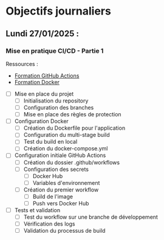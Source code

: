 # Objectifs journaliers

## Lundi 27/01/2025 :

### Mise en pratique CI/CD - Partie 1

Ressources : 
- [Formation GitHub Actions](https://github.com/HachemiH/formation-github-actions)
- [Formation Docker](https://github.com/HachemiH/formation-docker)

- [ ] Mise en place du projet
  - [ ] Initialisation du repository
  - [ ] Configuration des branches
  - [ ] Mise en place des règles de protection

- [ ] Configuration Docker
  - [ ] Création du Dockerfile pour l'application
  - [ ] Configuration du multi-stage build
  - [ ] Test du build en local
  - [ ] Création du docker-compose.yml

- [ ] Configuration initiale GitHub Actions
  - [ ] Création du dossier .github/workflows
  - [ ] Configuration des secrets
    - [ ] Docker Hub
    - [ ] Variables d'environnement
  - [ ] Création du premier workflow
    - [ ] Build de l'image
    - [ ] Push vers Docker Hub

- [ ] Tests et validation
  - [ ] Test du workflow sur une branche de développement
  - [ ] Vérification des logs
  - [ ] Validation du processus de build 